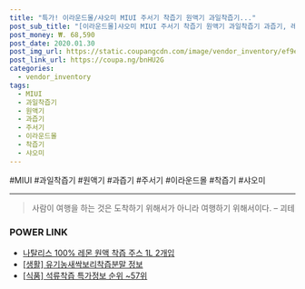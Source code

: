 ```yaml
--- 
title: "특가! 이라운드몰/샤오미 MIUI 주서기 착즙기 원액기 과일착즙기..." 
post_sub_title: "[이라운드몰]샤오미 MIUI 주서기 착즙기 원액기 과일착즙기 과즙기, 레드" 
post_money: ₩. 68,590 
post_date: 2020.01.30 
post_img_url: https://static.coupangcdn.com/image/vendor_inventory/ef9e/c47714d29aaf31427dab41c2a07c2be51ac329ad2dd0ccf94c085f9fd831.jpg 
post_link_url: https://coupa.ng/bnHU2G 
categories: 
  - vendor_inventory 
tags: 
  - MIUI 
  - 과일착즙기 
  - 원액기 
  - 과즙기 
  - 주서기 
  - 이라운드몰 
  - 착즙기 
  - 샤오미 
--- 
```

  #MIUI #과일착즙기 #원액기 #과즙기 #주서기 #이라운드몰 #착즙기 #샤오미 
<hr> 

> 사람이 여행을 하는 것은 도착하기 위해서가 아니라 여행하기 위해서이다. – 괴테 


### POWER LINK

* <a href="https://blog.naver.com/fasyy4321/221784311717" target="_blank">나탈리스 100% 레몬 원액 착즙 주스 1L 2개입</a>
* <a href="https://blog.naver.com/fasyy4321/221762413533" target="_blank"> [생활] 유기농새싹보리착즙분말 정보 </a>
* <a href="https://blog.naver.com/sakai111/221781740812" target="_blank"> [식품] 석류착즙 특가정보 순위 ~57위</a>
